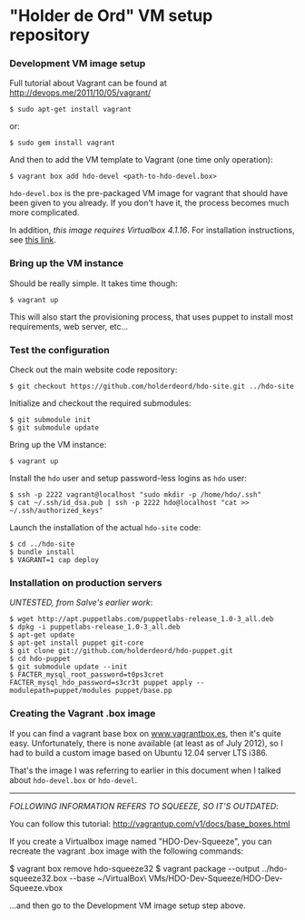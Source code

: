 "Holder de Ord" VM setup repository
============================================

### Development VM image setup

Full tutorial about Vagrant can be found at http://devops.me/2011/10/05/vagrant/

    $ sudo apt-get install vagrant

or:

    $ sudo gem install vagrant

And then to add the VM template to Vagrant (one time only operation):

    $ vagrant box add hdo-devel <path-to-hdo-devel.box>

`hdo-devel.box` is the pre-packaged VM image for vagrant that should have
been given to you already. If you don't have it, the process becomes much
more complicated.

In addition, *this image requires Virtualbox 4.1.16*.
For installation instructions, see [this link](http://www.ubuntugeek.com/virtualbox-4-1-16-released-and-ubuntu-installation-instructions-included.html).

### Bring up the VM instance

Should be really simple. It takes time though:

    $ vagrant up

This will also start the provisioning process, that uses
puppet to install most requirements, web server, etc...

### Test the configuration

Check out the main website code repository:

    $ git checkout https://github.com/holderdeord/hdo-site.git ../hdo-site

Initialize and checkout the required submodules:

    $ git submodule init
    $ git submodule update

Bring up the VM instance:

    $ vagrant up

Install the `hdo` user and setup password-less logins as `hdo` user:

    $ ssh -p 2222 vagrant@localhost "sudo mkdir -p /home/hdo/.ssh"
    $ cat ~/.ssh/id_dsa.pub | ssh -p 2222 hdo@localhost "cat >> ~/.ssh/authorized_keys"

Launch the installation of the actual `hdo-site` code:

    $ cd ../hdo-site
    $ bundle install
    $ VAGRANT=1 cap deploy

### Installation on production servers

*UNTESTED, from Salve's earlier work*:

    $ wget http://apt.puppetlabs.com/puppetlabs-release_1.0-3_all.deb
    $ dpkg -i puppetlabs-release_1.0-3_all.deb
    $ apt-get update
    $ apt-get install puppet git-core
    $ git clone git://github.com/holderdeord/hdo-puppet.git
    $ cd hdo-puppet
    $ git submodule update --init
    $ FACTER_mysql_root_password=t0ps3cret FACTER_mysql_hdo_password=s3cr3t puppet apply --modulepath=puppet/modules puppet/base.pp

### Creating the Vagrant .box image

If you can find a vagrant base box on www.vagrantbox.es, then
it's quite easy. Unfortunately, there is none available (at least
as of July 2012), so I had to build a custom image based on
Ubuntu 12.04 server LTS i386.

That's the image I was referring to earlier in this document
when I talked about `hdo-devel.box` or `hdo-devel`.

----

*FOLLOWING INFORMATION REFERS TO SQUEEZE, SO IT'S OUTDATED*:

You can follow this tutorial: http://vagrantup.com/v1/docs/base_boxes.html

If you create a Virtualbox image named "HDO-Dev-Squeeze", you can recreate
the vagrant .box image with the following commands:

 $ vagrant box remove hdo-squeeze32
 $ vagrant package --output ../hdo-squeeze32.box --base ~/VirtualBox\ VMs/HDO-Dev-Squeeze/HDO-Dev-Squeeze.vbox

...and then go to the Development VM image setup step above.
